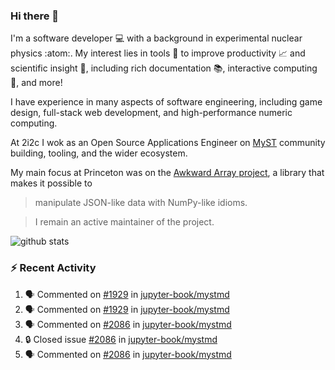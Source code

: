### Hi there 👋 

I'm a software developer 💻 with a background in experimental nuclear physics :atom:. My interest lies in tools :wrench: to improve productivity :chart_with_upwards_trend: and scientific insight :telescope:, including rich documentation 📚, interactive computing 🧮, and more! 

I have experience in many aspects of software engineering, including game design, full-stack web development, and high-performance numeric computing. 

At 2i2c I wok as an Open Source Applications Engineer on [MyST](https://github.com/jupyter-book/mystmd) community building, tooling, and the wider ecosystem. 

My main focus at Princeton was on the [Awkward Array project](awkward-array.org/), a library that makes it possible to 
> manipulate JSON-like data with NumPy-like idioms.

> I remain an active maintainer of the project. 

![github stats](https://github-readme-stats.vercel.app/api?username=agoose77&show_icons=true&hide_rank=true&hide_title=true&bg_color=30,e76445,904e95&text_color=efe3ec&icon_color=efe3ec)
<!--
**agoose77/agoose77** is a ✨ _special_ ✨ repository because its `README.md` (this file) appears on your GitHub profile.

Here are some ideas to get you started:

- 🔭 I’m currently working on ...
- 🌱 I’m currently learning ...
- 👯 I’m looking to collaborate on ...
- 🤔 I’m looking for help with ...
- 💬 Ask me about ...
- 📫 How to reach me: ...
- 😄 Pronouns: ...
- ⚡ Fun fact: ...
-->

### :zap: Recent Activity

<!--START_SECTION:activity-->
1. 🗣 Commented on [#1929](https://github.com/jupyter-book/mystmd/issues/1929#issuecomment-2950025819) in [jupyter-book/mystmd](https://github.com/jupyter-book/mystmd)
2. 🗣 Commented on [#1929](https://github.com/jupyter-book/mystmd/issues/1929#issuecomment-2950004699) in [jupyter-book/mystmd](https://github.com/jupyter-book/mystmd)
3. 🗣 Commented on [#2086](https://github.com/jupyter-book/mystmd/issues/2086#issuecomment-2949963124) in [jupyter-book/mystmd](https://github.com/jupyter-book/mystmd)
4. 🔒 Closed issue [#2086](https://github.com/jupyter-book/mystmd/issues/2086) in [jupyter-book/mystmd](https://github.com/jupyter-book/mystmd)
5. 🗣 Commented on [#2086](https://github.com/jupyter-book/mystmd/issues/2086#issuecomment-2949954968) in [jupyter-book/mystmd](https://github.com/jupyter-book/mystmd)
<!--END_SECTION:activity-->

